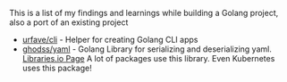 This is a list of my findings and learnings while building a Golang project, also a port of an existing project

* [urfave/cli](https://github.com/urfave/cli) - Helper for creating Golang CLI apps
* [ghodss/yaml](https://github.com/ghodss/yaml) - Golang Library for serializing and deserializing yaml. [Libraries.io Page](https://libraries.io/go/github.com%2Fghodss%2Fyaml) A lot of packages use this library. Even Kubernetes uses this package! 